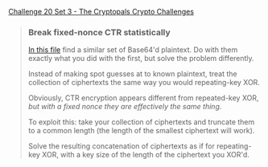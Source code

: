 [Challenge 20 Set 3 - The Cryptopals Crypto Challenges](https://cryptopals.com/sets/3/challenges/20)

> ### Break fixed-nonce CTR statistically
>
> [In this file](https://cryptopals.com/static/challenge-data/20.txt) find a similar set of Base64'd plaintext. Do with them exactly what you did with the first, but solve the problem differently.
>
> Instead of making spot guesses at to known plaintext, treat the collection of ciphertexts the same way you would repeating-key XOR.
>
> Obviously, CTR encryption appears different from repeated-key XOR, _but with a fixed nonce they are effectively the same thing._
>
> To exploit this: take your collection of ciphertexts and truncate them to a common length (the length of the smallest ciphertext will work).
>
> Solve the resulting concatenation of ciphertexts as if for repeating- key XOR, with a key size of the length of the ciphertext you XOR'd.